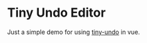 # Tiny Undo Editor

Just a simple demo for using [tiny-undo](https://www.npmjs.com/package/tiny-undo) in vue.
